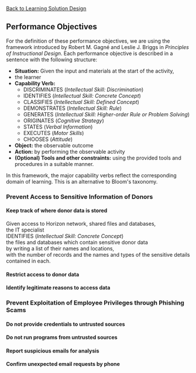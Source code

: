 [Back to Learning Solution Design](600-LEARNING-SOLUTION-DESIGN.md)
## Performance Objectives

For the definition of these performance objectives, we are using the
framework introduced by Robert M. Gagné and Leslie J. Briggs in
*Principles of Instructional Design*.  Each performance objective
is described in a sentence with the following structure:

  * **Situation:** Given the input and materials at the start of the activity,
  * the learner
  * **Capability Verb:**
     - DISCRIMINATES (*Intellectual Skill: Discrimination*)
     - IDENTIFIES (*Intellectual Skill: Concrete Concept*)
     - CLASSIFIES (*Intellectual Skill: Defined Concept*)
     - DEMONSTRATES (*Intellectual Skill: Rule*)
     - GENERATES (*Intellectual Skill: Higher-order Rule or Problem Solving*)
     - ORIGINATES (*Cognitive Strategy*)
     - STATES (*Verbal Information*)
     - EXECUTES (*Motor Skills*)
     - CHOOSES (*Attitude*)
  * **Object:** the observable outcome
  * **Action:** by performing the observable activity
  * **(Optional) Tools and other constraints:** using the provided tools and procedures
       in a suitable manner.

In this framework, the major capability verbs reflect the corresponding domain
of learning. This is an alternative to Bloom's taxonomy.

### Prevent Access to Sensitive Information of Donors

#### Keep track of where donor data is stored

Given access to Horizon network, shared files and databases,  
the IT specialist  
IDENTIFIES (*Intellectual Skill: Concrete Concept*)  
the files and databases which contain sensitive donor data  
by writing a list of their names and locations,  
with the number of records and the names and types of the sensitive details contained in each.

#### Restrict access to donor data

#### Identify legitimate reasons to access data


### Prevent Exploitation of Employee Privileges through Phishing Scams

#### Do not provide credentials to untrusted sources

#### Do not run programs from untrusted sources

#### Report suspicious emails for analysis

#### Confirm unexpected email requests by phone




